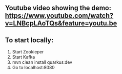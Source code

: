 ## Youtube video showing the demo: https://www.youtube.com/watch?v=LNBcpLAoTQs&feature=youtu.be


## To start locally:
1. Start Zookieper
2. Start Kafka
3. mvn clean install quarkus:dev
4. Go to localhost:8080